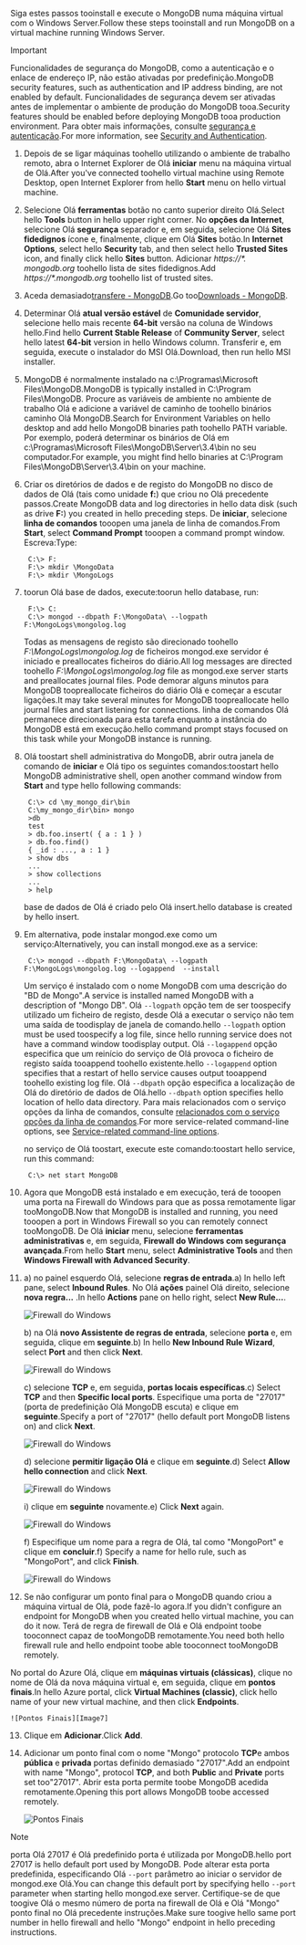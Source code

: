 <span data-ttu-id="0ed00-101">Siga estes passos tooinstall e execute o MongoDB numa máquina virtual com o Windows Server.</span><span class="sxs-lookup"><span data-stu-id="0ed00-101">Follow these steps tooinstall and run MongoDB on a virtual machine running Windows Server.</span></span>

> [!IMPORTANT]
> <span data-ttu-id="0ed00-102">Funcionalidades de segurança do MongoDB, como a autenticação e o enlace de endereço IP, não estão ativadas por predefinição.</span><span class="sxs-lookup"><span data-stu-id="0ed00-102">MongoDB security features, such as authentication and IP address binding, are not enabled by default.</span></span> <span data-ttu-id="0ed00-103">Funcionalidades de segurança devem ser ativadas antes de implementar o ambiente de produção do MongoDB tooa.</span><span class="sxs-lookup"><span data-stu-id="0ed00-103">Security features should be enabled before deploying MongoDB tooa production environment.</span></span>  <span data-ttu-id="0ed00-104">Para obter mais informações, consulte [segurança e autenticação](http://www.mongodb.org/display/DOCS/Security+and+Authentication).</span><span class="sxs-lookup"><span data-stu-id="0ed00-104">For more information, see [Security and Authentication](http://www.mongodb.org/display/DOCS/Security+and+Authentication).</span></span>
>
>

1. <span data-ttu-id="0ed00-105">Depois de se ligar máquinas toohello utilizando o ambiente de trabalho remoto, abra o Internet Explorer de Olá **iniciar** menu na máquina virtual de Olá.</span><span class="sxs-lookup"><span data-stu-id="0ed00-105">After you've connected toohello virtual machine using Remote Desktop, open Internet Explorer from hello **Start** menu on hello virtual machine.</span></span>
2. <span data-ttu-id="0ed00-106">Selecione Olá **ferramentas** botão no canto superior direito Olá.</span><span class="sxs-lookup"><span data-stu-id="0ed00-106">Select hello **Tools** button in hello upper right corner.</span></span>  <span data-ttu-id="0ed00-107">No **opções da Internet**, selecione Olá **segurança** separador e, em seguida, selecione Olá **Sites fidedignos** ícone e, finalmente, clique em Olá **Sites** botão.</span><span class="sxs-lookup"><span data-stu-id="0ed00-107">In **Internet Options**, select hello **Security** tab, and then select hello **Trusted Sites** icon, and finally click hello **Sites** button.</span></span> <span data-ttu-id="0ed00-108">Adicionar *https://\*. mongodb.org* toohello lista de sites fidedignos.</span><span class="sxs-lookup"><span data-stu-id="0ed00-108">Add *https://\*.mongodb.org* toohello list of trusted sites.</span></span>
3. <span data-ttu-id="0ed00-109">Aceda demasiado[transfere - MongoDB](https://www.mongodb.com/download-center#community).</span><span class="sxs-lookup"><span data-stu-id="0ed00-109">Go too[Downloads - MongoDB](https://www.mongodb.com/download-center#community).</span></span>
4. <span data-ttu-id="0ed00-110">Determinar Olá **atual versão estável** de **Comunidade servidor**, selecione hello mais recente **64-bit** versão na coluna de Windows hello.</span><span class="sxs-lookup"><span data-stu-id="0ed00-110">Find hello **Current Stable Release** of **Community Server**, select hello latest **64-bit** version in hello Windows column.</span></span> <span data-ttu-id="0ed00-111">Transferir e, em seguida, execute o instalador do MSI Olá.</span><span class="sxs-lookup"><span data-stu-id="0ed00-111">Download, then run hello MSI installer.</span></span>
5. <span data-ttu-id="0ed00-112">MongoDB é normalmente instalado na c:\Programas\Microsoft Files\MongoDB.</span><span class="sxs-lookup"><span data-stu-id="0ed00-112">MongoDB is typically installed in C:\Program Files\MongoDB.</span></span> <span data-ttu-id="0ed00-113">Procure as variáveis de ambiente no ambiente de trabalho Olá e adicione a variável de caminho de toohello binários caminho Olá MongoDB.</span><span class="sxs-lookup"><span data-stu-id="0ed00-113">Search for Environment Variables on hello desktop and add hello MongoDB binaries path toohello PATH variable.</span></span> <span data-ttu-id="0ed00-114">Por exemplo, poderá determinar os binários de Olá em c:\Programas\Microsoft Files\MongoDB\Server\3.4\bin no seu computador.</span><span class="sxs-lookup"><span data-stu-id="0ed00-114">For example, you might find hello binaries at C:\Program Files\MongoDB\Server\3.4\bin on your machine.</span></span>
6. <span data-ttu-id="0ed00-115">Criar os diretórios de dados e de registo do MongoDB no disco de dados de Olá (tais como unidade **f:**) que criou no Olá precedente passos.</span><span class="sxs-lookup"><span data-stu-id="0ed00-115">Create MongoDB data and log directories in hello data disk (such as drive **F:**) you created in hello preceding steps.</span></span> <span data-ttu-id="0ed00-116">De **iniciar**, selecione **linha de comandos** tooopen uma janela de linha de comandos.</span><span class="sxs-lookup"><span data-stu-id="0ed00-116">From **Start**, select **Command Prompt** tooopen a command prompt window.</span></span>  <span data-ttu-id="0ed00-117">Escreva:</span><span class="sxs-lookup"><span data-stu-id="0ed00-117">Type:</span></span>

        C:\> F:
        F:\> mkdir \MongoData
        F:\> mkdir \MongoLogs
7. <span data-ttu-id="0ed00-118">toorun Olá base de dados, execute:</span><span class="sxs-lookup"><span data-stu-id="0ed00-118">toorun hello database, run:</span></span>

        F:\> C:
        C:\> mongod --dbpath F:\MongoData\ --logpath F:\MongoLogs\mongolog.log

    <span data-ttu-id="0ed00-119">Todas as mensagens de registo são direcionado toohello *F:\MongoLogs\mongolog.log* de ficheiros mongod.exe servidor é iniciado e preallocates ficheiros do diário.</span><span class="sxs-lookup"><span data-stu-id="0ed00-119">All log messages are directed toohello *F:\MongoLogs\mongolog.log* file as mongod.exe server starts and preallocates journal files.</span></span> <span data-ttu-id="0ed00-120">Pode demorar alguns minutos para MongoDB toopreallocate ficheiros do diário Olá e começar a escutar ligações.</span><span class="sxs-lookup"><span data-stu-id="0ed00-120">It may take several minutes for MongoDB toopreallocate hello journal files and start listening for connections.</span></span> <span data-ttu-id="0ed00-121">linha de comandos Olá permanece direcionada para esta tarefa enquanto a instância do MongoDB está em execução.</span><span class="sxs-lookup"><span data-stu-id="0ed00-121">hello command prompt stays focused on this task while your MongoDB instance is running.</span></span>
8. <span data-ttu-id="0ed00-122">Olá toostart shell administrativa do MongoDB, abrir outra janela de comando de **iniciar** e Olá tipo os seguintes comandos:</span><span class="sxs-lookup"><span data-stu-id="0ed00-122">toostart hello MongoDB administrative shell, open another command window from **Start** and type hello following commands:</span></span>

        C:\> cd \my_mongo_dir\bin  
        C:\my_mongo_dir\bin> mongo  
        >db  
        test
        > db.foo.insert( { a : 1 } )  
        > db.foo.find()  
        { _id : ..., a : 1 }  
        > show dbs  
        ...  
        > show collections  
        ...  
        > help  

    <span data-ttu-id="0ed00-123">base de dados de Olá é criado pelo Olá insert.</span><span class="sxs-lookup"><span data-stu-id="0ed00-123">hello database is created by hello insert.</span></span>
9. <span data-ttu-id="0ed00-124">Em alternativa, pode instalar mongod.exe como um serviço:</span><span class="sxs-lookup"><span data-stu-id="0ed00-124">Alternatively, you can install mongod.exe as a service:</span></span>

        C:\> mongod --dbpath F:\MongoData\ --logpath F:\MongoLogs\mongolog.log --logappend  --install

    <span data-ttu-id="0ed00-125">Um serviço é instalado com o nome MongoDB com uma descrição do "BD de Mongo".</span><span class="sxs-lookup"><span data-stu-id="0ed00-125">A service is installed named MongoDB with a description of "Mongo DB".</span></span> <span data-ttu-id="0ed00-126">Olá `--logpath` opção tem de ser toospecify utilizado um ficheiro de registo, desde Olá a executar o serviço não tem uma saída de toodisplay de janela de comando.</span><span class="sxs-lookup"><span data-stu-id="0ed00-126">hello `--logpath` option must be used toospecify a log file, since hello running service does not have a command window toodisplay output.</span></span>  <span data-ttu-id="0ed00-127">Olá `--logappend` opção especifica que um reinício do serviço de Olá provoca o ficheiro de registo saída tooappend toohello existente.</span><span class="sxs-lookup"><span data-stu-id="0ed00-127">hello `--logappend` option specifies that a restart of hello service causes output tooappend toohello existing log file.</span></span>  <span data-ttu-id="0ed00-128">Olá `--dbpath` opção especifica a localização de Olá do diretório de dados de Olá.</span><span class="sxs-lookup"><span data-stu-id="0ed00-128">hello `--dbpath` option specifies hello location of hello data directory.</span></span> <span data-ttu-id="0ed00-129">Para mais relacionados com o serviço opções da linha de comandos, consulte [relacionados com o serviço opções da linha de comandos][MongoWindowsSvcOptions].</span><span class="sxs-lookup"><span data-stu-id="0ed00-129">For more service-related command-line options, see [Service-related command-line options][MongoWindowsSvcOptions].</span></span>

    <span data-ttu-id="0ed00-130">no serviço de Olá toostart, execute este comando:</span><span class="sxs-lookup"><span data-stu-id="0ed00-130">toostart hello service, run this command:</span></span>

        C:\> net start MongoDB
10. <span data-ttu-id="0ed00-131">Agora que MongoDB está instalado e em execução, terá de tooopen uma porta na Firewall do Windows para que as possa remotamente ligar tooMongoDB.</span><span class="sxs-lookup"><span data-stu-id="0ed00-131">Now that MongoDB is installed and running, you need tooopen a port in Windows Firewall so you can remotely connect tooMongoDB.</span></span>  <span data-ttu-id="0ed00-132">De Olá **iniciar** menu, selecione **ferramentas administrativas** e, em seguida, **Firewall do Windows com segurança avançada**.</span><span class="sxs-lookup"><span data-stu-id="0ed00-132">From hello **Start** menu, select **Administrative Tools** and then **Windows Firewall with Advanced Security**.</span></span>
11. <span data-ttu-id="0ed00-133">a) no painel esquerdo Olá, selecione **regras de entrada**.</span><span class="sxs-lookup"><span data-stu-id="0ed00-133">a) In hello left pane, select **Inbound Rules**.</span></span>  <span data-ttu-id="0ed00-134">No Olá **ações** painel Olá direito, selecione **nova regra...** .</span><span class="sxs-lookup"><span data-stu-id="0ed00-134">In hello **Actions** pane on hello right, select **New Rule...**.</span></span>

    ![Firewall do Windows][Image1]

    <span data-ttu-id="0ed00-136">b) na Olá **novo Assistente de regras de entrada**, selecione **porta** e, em seguida, clique em **seguinte**.</span><span class="sxs-lookup"><span data-stu-id="0ed00-136">b) In hello **New Inbound Rule Wizard**, select **Port** and then click **Next**.</span></span>

    ![Firewall do Windows][Image2]

    <span data-ttu-id="0ed00-138">c) selecione **TCP** e, em seguida, **portas locais específicas**.</span><span class="sxs-lookup"><span data-stu-id="0ed00-138">c) Select **TCP** and then **Specific local ports**.</span></span>  <span data-ttu-id="0ed00-139">Especifique uma porta de "27017" (porta de predefinição Olá MongoDB escuta) e clique em **seguinte**.</span><span class="sxs-lookup"><span data-stu-id="0ed00-139">Specify a port of "27017" (hello default port MongoDB listens on) and click **Next**.</span></span>

    ![Firewall do Windows][Image3]

    <span data-ttu-id="0ed00-141">d) selecione **permitir ligação Olá** e clique em **seguinte**.</span><span class="sxs-lookup"><span data-stu-id="0ed00-141">d) Select **Allow hello connection** and click **Next**.</span></span>

    ![Firewall do Windows][Image4]

    <span data-ttu-id="0ed00-143">i) clique em **seguinte** novamente.</span><span class="sxs-lookup"><span data-stu-id="0ed00-143">e) Click **Next** again.</span></span>

    ![Firewall do Windows][Image5]

    <span data-ttu-id="0ed00-145">f) Especifique um nome para a regra de Olá, tal como "MongoPort" e clique em **concluir**.</span><span class="sxs-lookup"><span data-stu-id="0ed00-145">f) Specify a name for hello rule, such as "MongoPort", and click **Finish**.</span></span>

    ![Firewall do Windows][Image6]

12. <span data-ttu-id="0ed00-147">Se não configurar um ponto final para o MongoDB quando criou a máquina virtual de Olá, pode fazê-lo agora.</span><span class="sxs-lookup"><span data-stu-id="0ed00-147">If you didn't configure an endpoint for MongoDB when you created hello virtual machine, you can do it now.</span></span> <span data-ttu-id="0ed00-148">Terá de regra de firewall de Olá e Olá endpoint toobe tooconnect capaz de tooMongoDB remotamente.</span><span class="sxs-lookup"><span data-stu-id="0ed00-148">You need both hello firewall rule and hello endpoint toobe able tooconnect tooMongoDB remotely.</span></span>

  <span data-ttu-id="0ed00-149">No portal do Azure Olá, clique em **máquinas virtuais (clássicas)**, clique no nome de Olá da nova máquina virtual e, em seguida, clique em **pontos finais**.</span><span class="sxs-lookup"><span data-stu-id="0ed00-149">In hello Azure portal, click **Virtual Machines (classic)**, click hello name of your new virtual machine, and then click **Endpoints**.</span></span>

    ![Pontos Finais][Image7]

13. <span data-ttu-id="0ed00-151">Clique em **Adicionar**.</span><span class="sxs-lookup"><span data-stu-id="0ed00-151">Click **Add**.</span></span>

14. <span data-ttu-id="0ed00-152">Adicionar um ponto final com o nome "Mongo" protocolo **TCP**e ambos **pública** e **privada** portas definido demasiado "27017".</span><span class="sxs-lookup"><span data-stu-id="0ed00-152">Add an endpoint with name "Mongo", protocol **TCP**, and both **Public** and **Private** ports set too"27017".</span></span> <span data-ttu-id="0ed00-153">Abrir esta porta permite toobe MongoDB acedida remotamente.</span><span class="sxs-lookup"><span data-stu-id="0ed00-153">Opening this port allows MongoDB toobe accessed remotely.</span></span>

    ![Pontos Finais][Image9]

> [!NOTE]
> <span data-ttu-id="0ed00-155">porta Olá 27017 é Olá predefinido porta é utilizada por MongoDB.</span><span class="sxs-lookup"><span data-stu-id="0ed00-155">hello port 27017 is hello default port used by MongoDB.</span></span> <span data-ttu-id="0ed00-156">Pode alterar esta porta predefinida, especificando Olá `--port` parâmetro ao iniciar o servidor de mongod.exe Olá.</span><span class="sxs-lookup"><span data-stu-id="0ed00-156">You can change this default port by specifying hello `--port` parameter when starting hello mongod.exe server.</span></span> <span data-ttu-id="0ed00-157">Certifique-se de que toogive Olá o mesmo número de porta na firewall de Olá e Olá "Mongo" ponto final no Olá precedente instruções.</span><span class="sxs-lookup"><span data-stu-id="0ed00-157">Make sure toogive hello same port number in hello firewall and hello "Mongo" endpoint in hello preceding instructions.</span></span>
>
>

[MongoDownloads]: http://www.mongodb.org/downloads

[MongoWindowsSvcOptions]: http://www.mongodb.org/display/DOCS/Windows+Service


[Image1]: ./media/install-and-run-mongo-on-win2k8-vm/WinFirewall1.png
[Image2]: ./media/install-and-run-mongo-on-win2k8-vm/WinFirewall2.png
[Image3]: ./media/install-and-run-mongo-on-win2k8-vm/WinFirewall3.png
[Image4]: ./media/install-and-run-mongo-on-win2k8-vm/WinFirewall4.png
[Image5]: ./media/install-and-run-mongo-on-win2k8-vm/WinFirewall5.png
[Image6]: ./media/install-and-run-mongo-on-win2k8-vm/WinFirewall6.png
[Image7]: ./media/install-and-run-mongo-on-win2k8-vm/menusendpointadd.png
<!-- Removed 03/08/2017. Not in new portal. -->
<!-- [Image8]: ./media/install-and-run-mongo-on-win2k8-vm/WinVmAddEndpoint2.png
-->
[Image9]: ./media/install-and-run-mongo-on-win2k8-vm/newendpointdetails.png
